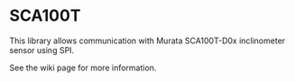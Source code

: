 # SCA100T
This library allows communication with Murata SCA100T-D0x inclinometer sensor using SPI.

See the wiki page for more information.
